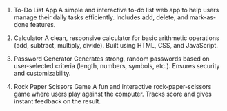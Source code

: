  1. To-Do List App
A simple and interactive to-do list web app to help users manage their daily tasks efficiently. Includes add, delete, and mark-as-done features.

 2. Calculator
A clean, responsive calculator for basic arithmetic operations (add, subtract, multiply, divide). Built using HTML, CSS, and JavaScript.

 3. Password Generator
Generates strong, random passwords based on user-selected criteria (length, numbers, symbols, etc.). Ensures security and customizability.

 4. Rock Paper Scissors Game
A fun and interactive rock-paper-scissors game where users play against the computer. Tracks score and gives instant feedback on the result.
